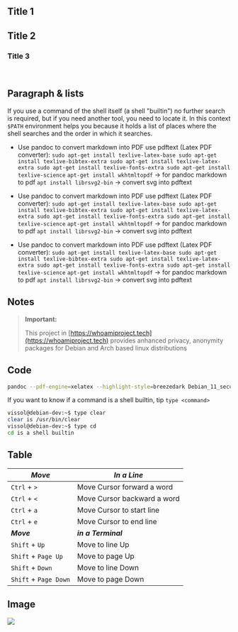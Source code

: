 

<section>

# Title 1

## Title 2

### Title 3

</section>

<br>

<section>

# Paragraph & lists

If you use a command of the shell itself (a shell "builtin") no further search is required, but if you need another tool, you need to locate it. In this context `$PATH` environment helps you because it holds a list of places where the shell searches and the order in which it searches.

- Use pandoc to convert markdown into PDF use pdftext (Latex PDF converter): `sudo apt-get install texlive-latex-base sudo apt-get install texlive-bibtex-extra sudo apt-get install texlive-latex-extra sudo apt-get install texlive-fonts-extra sudo apt-get install texlive-science` `apt-get install wkhtmltopdf` -> for pandoc markdown to pdf `apt install librsvg2-bin` -> convert svg into pdftext

- Use pandoc to convert markdown into PDF use pdftext (Latex PDF converter): `sudo apt-get install texlive-latex-base sudo apt-get install texlive-bibtex-extra sudo apt-get install texlive-latex-extra sudo apt-get install texlive-fonts-extra sudo apt-get install texlive-science` `apt-get install wkhtmltopdf` -> for pandoc markdown to pdf `apt install librsvg2-bin` -> convert svg into pdftext

- Use pandoc to convert markdown into PDF use pdftext (Latex PDF converter): `sudo apt-get install texlive-latex-base sudo apt-get install texlive-bibtex-extra sudo apt-get install texlive-latex-extra sudo apt-get install texlive-fonts-extra sudo apt-get install texlive-science` `apt-get install wkhtmltopdf` -> for pandoc markdown to pdf `apt install librsvg2-bin` -> convert svg into pdftext


</section>


<section>

# Notes 

> **Important:**
> 
> This project in [https://whoamiproject.tech](https://whoamiproject.tech) provides anhanced privacy, anonymity packages for Debian and Arch based linux distributions


</section>


<section>

# Code



```bash
pandoc --pdf-engine=xelatex --highlight-style=breezedark Debian_11_secure_
``` 

If you want to know if a command is a shell builtin, tip `type <command>`

```bash
vissol@debian-dev:~$ type clear
clear is /usr/bin/clear
vissol@debian-dev:~$ type cd
cd is a shell builtin
```



</section>


<section>

# Table


| *Move*                | *In a Line*                 |
| --------------------- | --------------------------- |
| `Ctrl` + `>`          | Move Cursor forward a word  |
| `Ctrl` + `<`          | Move Cursor backward a word |
| `Ctrl` + `a`          | Move Cursor to start line   |
| `Ctrl` + `e`          | Move Cursor to end line     |
| ***Move***            | ***in a Terminal***         |
| `Shift` + `Up`        | Move to line Up<br/>        |
| `Shift` + `Page Up`   | Move to page Up             |
| `Shift` + `Down`      | Move to line Down           |
| `Shift` + `Page Down` | Move to page Down           |




</section>


<section>

# Image

![](/home/vissol/eclipse-workspace/angrybeewebsite/src/main/website/articles/pictures/cgroups/docker_archi.png)